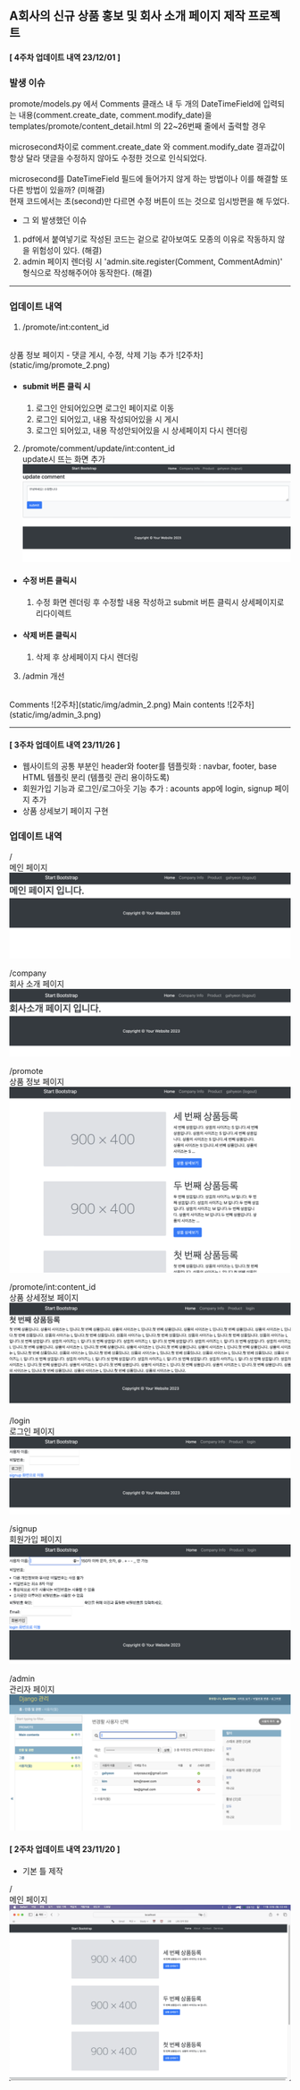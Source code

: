 ## A회사의 신규 상품 홍보 및 회사 소개 페이지 제작 프로젝트

#### [ 4주차 업데이트 내역 23/12/01 ]

### 발생 이슈
promote/models.py 에서 Comments 클래스 내 두 개의 DateTimeField에 입력되는 내용(comment.create_date, comment.modify_date)을 templates/promote/content_detail.html 의 22~26번째 줄에서 출력할 경우<br><br>
microsecond차이로 comment.create_date 와 comment.modify_date 결과값이 항상 달라 댓글을 수정하지 않아도 수정한 것으로 인식되었다.<br><br>
microsecond를 DateTimeField 필드에 들어가지 않게 하는 방법이나 이를 해결할 또다른 방법이 있을까? (미해결)<br>
현재 코드에서는 초(second)만 다르면 수정 버튼이 뜨는 것으로 임시방편을 해 두었다.


* 그 외 발생했던 이슈
1. pdf에서 붙여넣기로 작성된 코드는 겉으로 같아보여도 모종의 이유로 작동하지 않을 위험성이 있다. (해결)
2. admin 페이지 렌더링 시 'admin.site.register(Comment, CommentAdmin)' 형식으로 작성해주어야 동작한다. (해결)

---

### 업데이트 내역
1. /promote/int:content_id 
</br>
상품 정보 페이지 - 댓글 게시, 수정, 삭제 기능 추가
![2주차](static/img/promote_2.png)

* #### submit 버튼 클릭 시
    1. 로그인 안되어있으면 로그인 페이지로 이동
    2. 로그인 되어있고, 내용 작성되어있을 시 게시
    3. 로그인 되어있고, 내용 작성안되어있을 시 상세페이지 다시 렌더링


2. /promote/comment/update/int:content_id 
</br>update시 뜨는 화면 추가
![2주차](static/img/update.png)

* #### 수정 버튼 클릭시
    1. 수정 화면 렌더링 후 수정할 내용 작성하고 submit 버튼 클릭시 상세페이지로 리다이렉트

* #### 삭제 버튼 클릭시
    1. 삭제 후  상세페이지 다시 렌더링

3. /admin 개선
</br>
Comments
![2주차](static/img/admin_2.png)
Main contents
![2주차](static/img/admin_3.png)

---


#### [ 3주차 업데이트 내역 23/11/26 ]

* 웹사이트의 공통 부분인 header와 footer를 템플릿화 : navbar, footer, base HTML 템플릿 분리 (템플릿 관리 용이하도록)
* 회원가입 기능과 로그인/로그아웃 기능 추가 :  acounts app에 login, signup 페이지 추가
* 상품 상세보기 페이지 구현



### 업데이트 내역
/  <br> 메인 페이지
![2주차](static/img/mainpage.png)

/company <br> 회사 소개 페이지
![2주차](static/img/company.png)

/promote <br>상품 정보 페이지
![2주차](static/img/promote.png)

/promote/int:content_id <br>상품 상세정보 페이지
![2주차](static/img/promote_1.png)

/login <br>로그인 페이지
![2주차](static/img/login.png)

/signup <br>회원가입 페이지
![2주차](static/img/signup.png)

/admin <br>관리자 페이지
![2주차](static/img/admin.png)


#### [ 2주차 업데이트 내역 23/11/20 ]
* 기본 틀 제작

/ <br>메인 페이지
![2주차](static/img/first_assignment.png)
